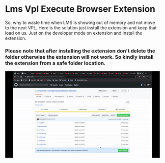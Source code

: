 # Lms Vpl Execute Browser Extension

So, why to waste time when LMS is showing out of memory and not move to the next VPL.
Here is the solution just install the extension and keep that load on us.
Just on the developer mode on extension and install the extension.

### Please note that after installing the  extension don't delete the folder otherwise the extension will not work. So kindly install the extension from a safe folder location.

![](Video.gif)